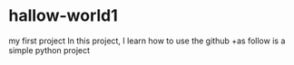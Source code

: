 # hallow-world1
my first project
In this project, I learn how to use the github
+as  follow is a simple python project


